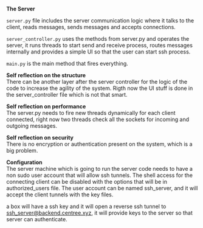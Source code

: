 **The Server**  

`server.py` file includes the server communication logic where it talks to the client, reads messages, 
sends messages and accepts connections.   

`server_controller.py` uses the methods from server.py and operates the server, it runs threads to start send and receive process,
routes messages internally and provides a simple UI so that the user can start ssh process.  

`main.py` is the main method that fires everything.



**Self reflection on the structure**  
There can be another layer after the server controller for the logic of the code to increase the agility of the system. Rigth now the UI stuff is done
in the server_controller file which is not that smart. 

**Self reflection on performance**  
The server.py needs to fire new threads dynamically for each client connected, right now two threads check all the sockets for incoming and outgoing messages.

**Self reflection on security**  
There is no encryption or authentication present on the system, which is a big problem.


**Configuration**  
The server machine which is going to run the server code needs to have a non sudo  user account that will allow ssh tunnels. 
The shell access for the connecting client can be disabled with the options that will be in authorized_users file. The user account can be named
ssh_server, and it will accept the client tunnels with the key files.  

a box will have a ssh key and it will open a reverse ssh tunnel to ssh_server@backend.centree.xyz, it will provide keys to the server so that server can authenticate.



